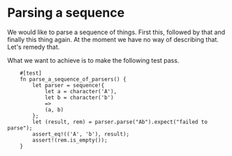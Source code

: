 # Parsing a sequence
We would like to parse a sequence of things. First this, followed by that and
finally this thing again. At the moment we have no way of describing that. Let's
remedy that.

What we want to achieve is to make the following test pass.

```
    #[test]
    fn parse_a_sequence_of_parsers() {
        let parser = sequence!{
            let a = character('A'),
            let b = character('b')
            =>
            (a, b)
        };
        let (result, rem) = parser.parse("Ab").expect("failed to parse");
        assert_eq!(('A', 'b'), result);
        assert!(rem.is_empty());
    }
```
